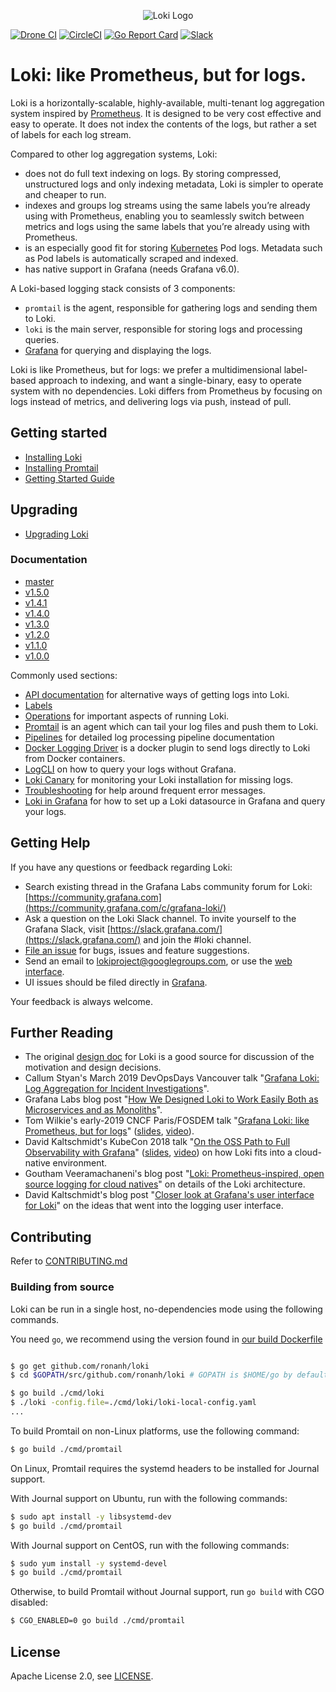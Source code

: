 <p align="center"><img src="docs/sources/logo_and_name.png" alt="Loki Logo"></p>

<a href="https://drone.grafana.net/ronanh/loki"><img src="https://drone.grafana.net/api/badges/ronanh/loki/status.svg" alt="Drone CI" /></a>
<a href="https://circleci.com/gh/ronanh/loki/tree/master"><img src="https://circleci.com/gh/ronanh/loki.svg?style=shield&circle-token=618193e5787b2951c1ea3352ad5f254f4f52313d" alt="CircleCI" /></a>
<a href="https://goreportcard.com/report/github.com/ronanh/loki"><img src="https://goreportcard.com/badge/github.com/ronanh/loki" alt="Go Report Card" /></a>
<a href="https://slack.grafana.com/"><img src="https://img.shields.io/badge/join%20slack-%23loki-brightgreen.svg" alt="Slack" /></a>

# Loki: like Prometheus, but for logs.

Loki is a horizontally-scalable, highly-available, multi-tenant log aggregation system inspired by [Prometheus](https://prometheus.io/).
It is designed to be very cost effective and easy to operate.
It does not index the contents of the logs, but rather a set of labels for each log stream.

Compared to other log aggregation systems, Loki:

- does not do full text indexing on logs. By storing compressed, unstructured logs and only indexing metadata, Loki is simpler to operate and cheaper to run.
- indexes and groups log streams using the same labels you’re already using with Prometheus, enabling you to seamlessly switch between metrics and logs using the same labels that you’re already using with Prometheus.
- is an especially good fit for storing [Kubernetes](https://kubernetes.io/) Pod logs. Metadata such as Pod labels is automatically scraped and indexed.
- has native support in Grafana (needs Grafana v6.0).

A Loki-based logging stack consists of 3 components:

- `promtail` is the agent, responsible for gathering logs and sending them to Loki.
- `loki` is the main server, responsible for storing logs and processing queries.
- [Grafana](https://github.com/grafana/grafana) for querying and displaying the logs.

Loki is like Prometheus, but for logs: we prefer a multidimensional label-based approach to indexing, and want a single-binary, easy to operate system with no dependencies.
Loki differs from Prometheus by focusing on logs instead of metrics, and delivering logs via push, instead of pull.

## Getting started

* [Installing Loki](https://grafana.com/docs/loki/latest/installation/)
* [Installing Promtail](https://grafana.com/docs/loki/latest/clients/promtail/installation/)
* [Getting Started Guide](https://grafana.com/docs/loki/latest/getting-started/)

## Upgrading

* [Upgrading Loki](https://grafana.com/docs/loki/latest/operations/upgrade/)

### Documentation

* [master](https://grafana.com/docs/loki/latest/)
* [v1.5.0](https://github.com/ronanh/loki/tree/v1.5.0/docs/README.md)
* [v1.4.1](https://github.com/ronanh/loki/tree/v1.4.1/docs/README.md)
* [v1.4.0](https://github.com/ronanh/loki/tree/v1.4.0/docs/README.md)
* [v1.3.0](https://github.com/ronanh/loki/tree/v1.3.0/docs/README.md)
* [v1.2.0](https://github.com/ronanh/loki/tree/v1.2.0/docs/README.md)
* [v1.1.0](https://github.com/ronanh/loki/tree/v1.1.0/docs/README.md)
* [v1.0.0](https://github.com/ronanh/loki/tree/v1.0.0/docs/README.md)

Commonly used sections:

- [API documentation](https://grafana.com/docs/loki/latest/api/) for alternative ways of getting logs into Loki.
- [Labels](https://grafana.com/docs/loki/latest/getting-started/labels/)
- [Operations](https://grafana.com/docs/loki/latest/operations/) for important aspects of running Loki.
- [Promtail](https://grafana.com/docs/loki/latest/clients/promtail/) is an agent which can tail your log files and push them to Loki.
- [Pipelines](https://grafana.com/docs/loki/latest/clients/promtail/pipelines/) for detailed log processing pipeline documentation
- [Docker Logging Driver](https://grafana.com/docs/loki/latest/clients/docker-driver/) is a docker plugin to send logs directly to Loki from Docker containers.
- [LogCLI](https://grafana.com/docs/loki/latest/getting-started/logcli/) on how to query your logs without Grafana.
- [Loki Canary](https://grafana.com/docs/loki/latest/operations/loki-canary/) for monitoring your Loki installation for missing logs.
- [Troubleshooting](https://grafana.com/docs/loki/latest/getting-started/troubleshooting/) for help around frequent error messages.
- [Loki in Grafana](https://grafana.com/docs/loki/latest/getting-started/grafana/) for how to set up a Loki datasource in Grafana and query your logs.

## Getting Help

If you have any questions or feedback regarding Loki:

- Search existing thread in the Grafana Labs community forum for Loki: [https://community.grafana.com](https://community.grafana.com/c/grafana-loki/)
- Ask a question on the Loki Slack channel. To invite yourself to the Grafana Slack, visit [https://slack.grafana.com/](https://slack.grafana.com/) and join the #loki channel.
- [File an issue](https://github.com/ronanh/loki/issues/new) for bugs, issues and feature suggestions.
- Send an email to [lokiproject@googlegroups.com](mailto:lokiproject@googlegroups.com), or use the [web interface](https://groups.google.com/forum/#!forum/lokiproject).
- UI issues should be filed directly in [Grafana](https://github.com/grafana/grafana/issues/new).

Your feedback is always welcome.

## Further Reading

- The original [design doc](https://docs.google.com/document/d/11tjK_lvp1-SVsFZjgOTr1vV3-q6vBAsZYIQ5ZeYBkyM/view) for Loki is a good source for discussion of the motivation and design decisions.
- Callum Styan's March 2019 DevOpsDays Vancouver talk "[Grafana Loki: Log Aggregation for Incident Investigations][devopsdays19-talk]".
- Grafana Labs blog post "[How We Designed Loki to Work Easily Both as Microservices and as Monoliths][architecture-blog]".
- Tom Wilkie's early-2019 CNCF Paris/FOSDEM talk "[Grafana Loki: like Prometheus, but for logs][fosdem19-talk]" ([slides][fosdem19-slides], [video][fosdem19-video]).
- David Kaltschmidt's KubeCon 2018 talk "[On the OSS Path to Full Observability with Grafana][kccna18-event]" ([slides][kccna18-slides], [video][kccna18-video]) on how Loki fits into a cloud-native environment.
- Goutham Veeramachaneni's blog post "[Loki: Prometheus-inspired, open source logging for cloud natives](https://grafana.com/blog/2018/12/12/loki-prometheus-inspired-open-source-logging-for-cloud-natives/)" on details of the Loki architecture.
- David Kaltschmidt's blog post "[Closer look at Grafana's user interface for Loki](https://grafana.com/blog/2019/01/02/closer-look-at-grafanas-user-interface-for-loki/)" on the ideas that went into the logging user interface.

[devopsdays19-talk]: https://grafana.com/blog/2019/05/06/how-loki-correlates-metrics-and-logs-and-saves-you-money/
[architecture-blog]: https://grafana.com/blog/2019/04/15/how-we-designed-loki-to-work-easily-both-as-microservices-and-as-monoliths/
[fosdem19-talk]: https://fosdem.org/2019/schedule/event/loki_prometheus_for_logs/
[fosdem19-slides]: https://speakerdeck.com/grafana/grafana-loki-like-prometheus-but-for-logs
[fosdem19-video]: https://mirror.as35701.net/video.fosdem.org/2019/UB2.252A/loki_prometheus_for_logs.mp4
[kccna18-event]: https://kccna18.sched.com/event/GrXC/on-the-oss-path-to-full-observability-with-grafana-david-kaltschmidt-grafana-labs
[kccna18-slides]: https://speakerdeck.com/davkal/on-the-path-to-full-observability-with-oss-and-launch-of-loki
[kccna18-video]: https://www.youtube.com/watch?v=U7C5SpRtK74&list=PLj6h78yzYM2PZf9eA7bhWnIh_mK1vyOfU&index=346

## Contributing

Refer to [CONTRIBUTING.md](CONTRIBUTING.md)

### Building from source

Loki can be run in a single host, no-dependencies mode using the following commands.

You need `go`, we recommend using the version found in [our build Dockerfile](https://github.com/ronanh/loki/blob/master/loki-build-image/Dockerfile)

```bash

$ go get github.com/ronanh/loki
$ cd $GOPATH/src/github.com/ronanh/loki # GOPATH is $HOME/go by default.

$ go build ./cmd/loki
$ ./loki -config.file=./cmd/loki/loki-local-config.yaml
...
```

To build Promtail on non-Linux platforms, use the following command:

```bash
$ go build ./cmd/promtail
```

On Linux, Promtail requires the systemd headers to be installed for
Journal support.

With Journal support on Ubuntu, run with the following commands:

```bash
$ sudo apt install -y libsystemd-dev
$ go build ./cmd/promtail
```

With Journal support on CentOS, run with the following commands:

```bash
$ sudo yum install -y systemd-devel
$ go build ./cmd/promtail
```

Otherwise, to build Promtail without Journal support, run `go build`
with CGO disabled:

```bash
$ CGO_ENABLED=0 go build ./cmd/promtail
```

## License

Apache License 2.0, see [LICENSE](LICENSE).
